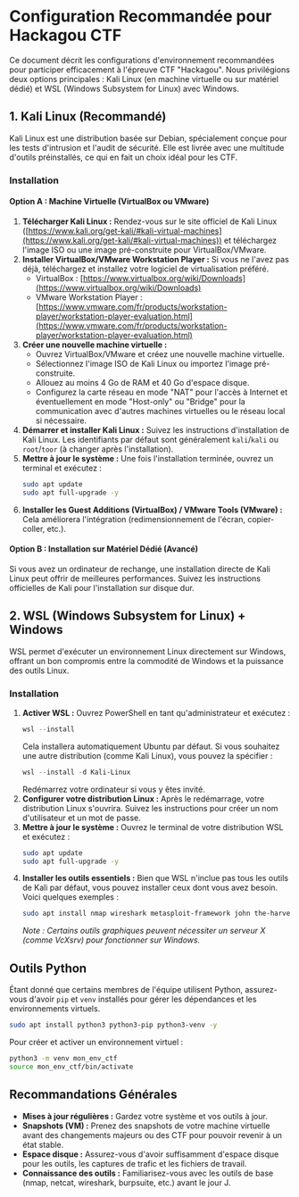 # Configuration Recommandée pour Hackagou CTF

Ce document décrit les configurations d'environnement recommandées pour participer efficacement à l'épreuve CTF "Hackagou". Nous privilégions deux options principales : Kali Linux (en machine virtuelle ou sur matériel dédié) et WSL (Windows Subsystem for Linux) avec Windows.

## 1. Kali Linux (Recommandé)

Kali Linux est une distribution basée sur Debian, spécialement conçue pour les tests d'intrusion et l'audit de sécurité. Elle est livrée avec une multitude d'outils préinstallés, ce qui en fait un choix idéal pour les CTF.

### Installation

#### Option A : Machine Virtuelle (VirtualBox ou VMware)

1.  **Télécharger Kali Linux :** Rendez-vous sur le site officiel de Kali Linux ([https://www.kali.org/get-kali/#kali-virtual-machines](https://www.kali.org/get-kali/#kali-virtual-machines)) et téléchargez l'image ISO ou une image pré-construite pour VirtualBox/VMware.
2.  **Installer VirtualBox/VMware Workstation Player :** Si vous ne l'avez pas déjà, téléchargez et installez votre logiciel de virtualisation préféré.
    *   VirtualBox : [https://www.virtualbox.org/wiki/Downloads](https://www.virtualbox.org/wiki/Downloads)
    *   VMware Workstation Player : [https://www.vmware.com/fr/products/workstation-player/workstation-player-evaluation.html](https://www.vmware.com/fr/products/workstation-player/workstation-player-evaluation.html)
3.  **Créer une nouvelle machine virtuelle :**
    *   Ouvrez VirtualBox/VMware et créez une nouvelle machine virtuelle.
    *   Sélectionnez l'image ISO de Kali Linux ou importez l'image pré-construite.
    *   Allouez au moins 4 Go de RAM et 40 Go d'espace disque.
    *   Configurez la carte réseau en mode "NAT" pour l'accès à Internet et éventuellement en mode "Host-only" ou "Bridge" pour la communication avec d'autres machines virtuelles ou le réseau local si nécessaire.
4.  **Démarrer et installer Kali Linux :** Suivez les instructions d'installation de Kali Linux. Les identifiants par défaut sont généralement `kali`/`kali` ou `root`/`toor` (à changer après l'installation).
5.  **Mettre à jour le système :** Une fois l'installation terminée, ouvrez un terminal et exécutez :
    ```bash
    sudo apt update
    sudo apt full-upgrade -y
    ```
6.  **Installer les Guest Additions (VirtualBox) / VMware Tools (VMware) :** Cela améliorera l'intégration (redimensionnement de l'écran, copier-coller, etc.).

#### Option B : Installation sur Matériel Dédié (Avancé)

Si vous avez un ordinateur de rechange, une installation directe de Kali Linux peut offrir de meilleures performances. Suivez les instructions officielles de Kali pour l'installation sur disque dur.

## 2. WSL (Windows Subsystem for Linux) + Windows

WSL permet d'exécuter un environnement Linux directement sur Windows, offrant un bon compromis entre la commodité de Windows et la puissance des outils Linux.

### Installation

1.  **Activer WSL :** Ouvrez PowerShell en tant qu'administrateur et exécutez :
    ```powershell
    wsl --install
    ```
    Cela installera automatiquement Ubuntu par défaut. Si vous souhaitez une autre distribution (comme Kali Linux), vous pouvez la spécifier :
    ```powershell
    wsl --install -d Kali-Linux
    ```
    Redémarrez votre ordinateur si vous y êtes invité.
2.  **Configurer votre distribution Linux :** Après le redémarrage, votre distribution Linux s'ouvrira. Suivez les instructions pour créer un nom d'utilisateur et un mot de passe.
3.  **Mettre à jour le système :** Ouvrez le terminal de votre distribution WSL et exécutez :
    ```bash
    sudo apt update
    sudo apt full-upgrade -y
    ```
4.  **Installer les outils essentiels :** Bien que WSL n'inclue pas tous les outils de Kali par défaut, vous pouvez installer ceux dont vous avez besoin. Voici quelques exemples :
    ```bash
    sudo apt install nmap wireshark metasploit-framework john the-harvester sqlmap burpsuite -y
    ```
    *Note : Certains outils graphiques peuvent nécessiter un serveur X (comme VcXsrv) pour fonctionner sur Windows.*

## Outils Python

Étant donné que certains membres de l'équipe utilisent Python, assurez-vous d'avoir `pip` et `venv` installés pour gérer les dépendances et les environnements virtuels.

```bash
sudo apt install python3 python3-pip python3-venv -y
```

Pour créer et activer un environnement virtuel :

```bash
python3 -m venv mon_env_ctf
source mon_env_ctf/bin/activate
```

## Recommandations Générales

*   **Mises à jour régulières :** Gardez votre système et vos outils à jour.
*   **Snapshots (VM) :** Prenez des snapshots de votre machine virtuelle avant des changements majeurs ou des CTF pour pouvoir revenir à un état stable.
*   **Espace disque :** Assurez-vous d'avoir suffisamment d'espace disque pour les outils, les captures de trafic et les fichiers de travail.
*   **Connaissance des outils :** Familiarisez-vous avec les outils de base (nmap, netcat, wireshark, burpsuite, etc.) avant le jour J.